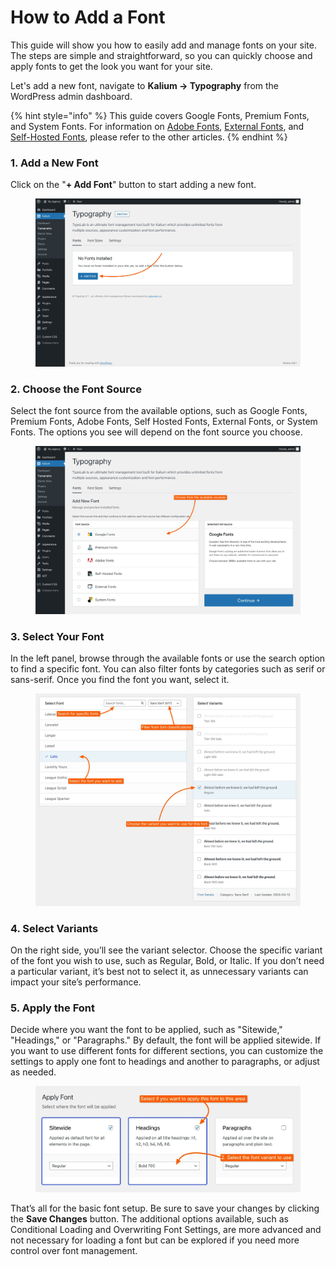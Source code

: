 # How to Add a Font

This guide will show you how to easily add and manage fonts on your site. The steps are simple and straightforward, so you can quickly choose and apply fonts to get the look you want for your site.&#x20;

Let's add a new font, navigate to **Kalium -> Typography** from the WordPress admin dashboard.

{% hint style="info" %}
This guide covers Google Fonts, Premium Fonts, and System Fonts. For information on [Adobe Fonts](adding-adobe-fonts.md), [External Fonts](adding-external-fonts.md), and [Self-Hosted Fonts](adding-self-hosted-fonts.md), please refer to the other articles.
{% endhint %}

### 1. Add a New Font

Click on the "**+ Add Font**" button to start adding a new font.

<figure><img src="../../../.gitbook/assets/typography-font-1.jpg" alt=""><figcaption></figcaption></figure>

### 2. Choose the Font Source

Select the font source from the available options, such as Google Fonts, Premium Fonts, Adobe Fonts, Self Hosted Fonts, External Fonts, or System Fonts. The options you see will depend on the font source you choose.

<figure><img src="../../../.gitbook/assets/typography-font-5.jpg" alt=""><figcaption></figcaption></figure>

### 3. Select Your Font

In the left panel, browse through the available fonts or use the search option to find a specific font. You can also filter fonts by categories such as serif or sans-serif. Once you find the font you want, select it.

<figure><img src="../../../.gitbook/assets/typography-font-2.jpg" alt=""><figcaption></figcaption></figure>

### 4. Select Variants

On the right side, you’ll see the variant selector. Choose the specific variant of the font you wish to use, such as Regular, Bold, or Italic. If you don’t need a particular variant, it’s best not to select it, as unnecessary variants can impact your site’s performance.

### 5. Apply the Font

Decide where you want the font to be applied, such as "Sitewide," "Headings," or "Paragraphs." By default, the font will be applied sitewide. If you want to use different fonts for different sections, you can customize the settings to apply one font to headings and another to paragraphs, or adjust as needed.

<figure><img src="../../../.gitbook/assets/typography-font-4.jpg" alt=""><figcaption></figcaption></figure>

That’s all for the basic font setup. Be sure to save your changes by clicking the **Save Changes** button. The additional options available, such as Conditional Loading and Overwriting Font Settings, are more advanced and not necessary for loading a font but can be explored if you need more control over font management.
